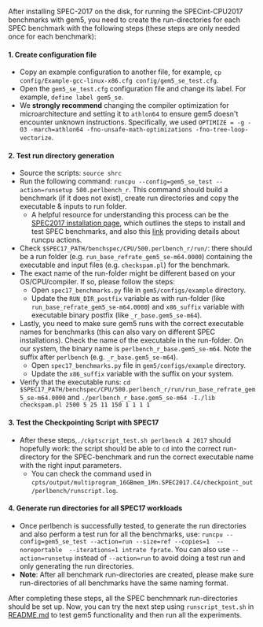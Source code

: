 After installing SPEC-2017 on the disk, for running the SPECint-CPU2017 benchmarks with gem5, you need to create the run-directories for each SPEC benchmark with the following steps (these steps are only needed once for each benchmark):

#### 1. Create configuration file
- Copy an example configuration to another file, for example, `cp config/Example-gcc-linux-x86.cfg config/gem5_se_test.cfg`.
- Open the `gem5_se_test.cfg` configuration file and change its label. For example, `define label gem5_se`.
- We **strongly recommend** changing the compiler optimization for microarchitecture and setting it to `athlon64` to ensure gem5 doesn't encounter unknown instructions. Specifically, we used `OPTIMIZE = -g -O3 -march=athlon64 -fno-unsafe-math-optimizations -fno-tree-loop-vectorize`.

#### 2. Test run directory generation
- Source the scripts: `source shrc`
- Run the following command: `runcpu --config=gem5_se_test --action=runsetup 500.perlbench_r`. This command should build a benchmark (if it does not exist), create run directories and copy the executable & inputs to run folder. 
    - A helpful resource for understanding this process can be the [SPEC2017 installation page](https://www.spec.org/cpu2017/Docs/install-guide-unix.html), which outlines the steps to install and test SPEC benchmarks, and also this [link](https://www.spec.org/cpu2017/Docs/runcpu.html#action) providing details about runcpu actions.
- Check `$SPEC17_PATH/benchspec/CPU/500.perlbench_r/run/`: there should be a run folder (e.g. `run_base_refrate_gem5_se-m64.0000`) containing the executable and input files (e.g. `checkspam.pl`) for the benchmark.
- The exact name of the run-folder might be different based on your OS/CPU/compiler. If so, please follow the steps:
    * Open `spec17_benchmarks.py` file in `gem5/configs/example` directory.
    * Update the `RUN_DIR_postfix` variable as with run-folder (like `run_base_refrate_gem5_se-m64.0000`) and `x86_suffix` variable with executable binary postfix (like `_r_base.gem5_se-m64`).
- Lastly, you need to make sure gem5 runs with the correct executable names for benchmarks (this can also vary on different SPEC installations). Check the name of the executable in the run-folder. On our system, the binary name is `perlbench_r_base.gem5_se-m64`. Note the suffix after `perlbench` (e.g. `_r_base.gem5_se-m64`).
    * Open `spec17_benchmarks.py` file in `gem5/configs/example` directory.
    * Update the `x86_suffix` variable with the suffix on your system.
- Verify that the executable runs: `cd $SPEC17_PATH/benchspec/CPU/500.perlbench_r/run/run_base_refrate_gem5_se-m64.0000` and `./perlbench_r_base.gem5_se-m64 -I./lib checkspam.pl 2500 5 25 11 150 1 1 1 1`

#### 3. Test the Checkpointing Script with SPEC17
- After these steps,`./ckptscript_test.sh perlbench 4 2017` should hopefully work: the script should be able to `cd` into the correct run-directory for the SPEC-benchmark and run the correct executable name with the right input parameters. 
    - You can check the command used in `cpts/output/multiprogram_16GBmem_1Mn.SPEC2017.C4/checkpoint_out/perlbench/runscript.log`.

#### 4. Generate run directories for all SPEC17 workloads
- Once perlbench is successfully tested, to generate the run directories and also perform a test run for all the benchmarks, use: `runcpu --config=gem5_se_test --action=run --size=ref --copies=1  --noreportable  --iterations=1 intrate fprate`.  You can also use `--action=runsetup` instead of `--action=run` to avoid doing a test run and only generating the run directories.
- **Note**: After all benchmark run-directories are created, please make sure run-directories of all benchmarks have the same naming format.    


After completing these steps, all the SPEC benchmnark run-directories should be set up. Now, you can try the next step using `runscript_test.sh` in [README.md](../README.md) to test gem5 functionality and then run all the experiments.



